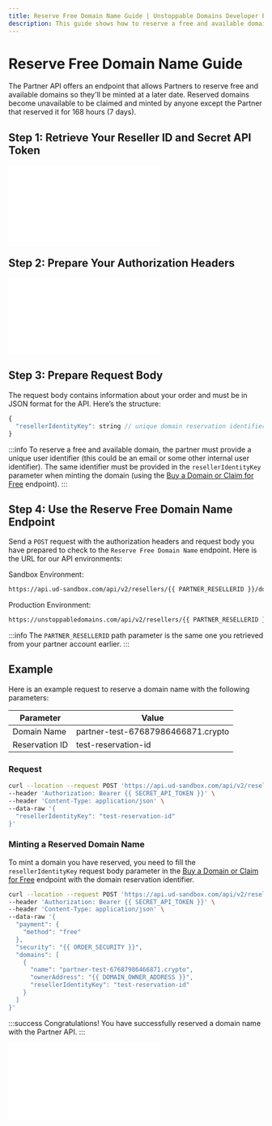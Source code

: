 ```yaml
---
title: Reserve Free Domain Name Guide | Unstoppable Domains Developer Portal
description: This guide shows how to reserve a free and available domain name to purchase at a later date with your Partner account.
---
```


# Reserve Free Domain Name Guide

The Partner API offers an endpoint that allows Partners to reserve free and available domains so they'll be minted at a later date. Reserved domains become unavailable to be claimed and minted by anyone except the Partner that reserved it for 168 hours (7 days).

## Step 1: Retrieve Your Reseller ID and Secret API Token

<embed src="/snippets/_reseller-id-location.md" />

## Step 2: Prepare Your Authorization Headers

<embed src="/snippets/_auth-headers-preparation.md" />

## Step 3: Prepare Request Body

The request body contains information about your order and must be in JSON format for the API. Here’s the structure:

```javascript
{
  "resellerIdentityKey": string // unique domain reservation identifier
}
```

:::info
To reserve a free and available domain, the partner must provide a unique user identifier (this could be an email or some other internal user identifier). The same identifier must be provided in the `resellerIdentityKey` parameter when minting the domain (using the [Buy a Domain or Claim for Free](https://docs.unstoppabledomains.com/openapi/reference/#tag/orders/paths/~1orders/post) endpoint).
:::

## Step 4: Use the Reserve Free Domain Name Endpoint

Send a `POST` request with the authorization headers and request body you have prepared to check to the `Reserve Free Domain Name` endpoint. Here is the URL for our API environments:

Sandbox Environment:

```bash
https://api.ud-sandbox.com/api/v2/resellers/{{ PARTNER_RESELLERID }}/domains/{{ DOMAIN_NAME }}/reserve/
```

Production Environment:

```bash
https://unstoppabledomains.com/api/v2/resellers/{{ PARTNER_RESELLERID }}/domains/{{ DOMAIN_NAME }}/reserve/
```

:::info
The `PARTNER_RESELLERID` path parameter is the same one you retrieved from your partner account earlier.
:::

## Example

Here is an example request to reserve a domain name with the following parameters:

| Parameter | Value |
| - | - |
| Domain Name | partner-test-67687986466871.crypto |
| Reservation ID | test-reservation-id |

### Request

```bash
curl --location --request POST 'https://api.ud-sandbox.com/api/v2/resellers/{{ PARTNER_RESELLERID }}/domains/partner-test-67687986466871.crypto/reserve/' \
--header 'Authorization: Bearer {{ SECRET_API_TOKEN }}' \
--header 'Content-Type: application/json' \
--data-raw '{
  "resellerIdentityKey": "test-reservation-id"
}'
```

### Minting a Reserved Domain Name

To mint a domain you have reserved, you need to fill the `resellerIdentityKey` request body parameter in the [Buy a Domain or Claim for Free](https://docs.unstoppabledomains.com/openapi/reference/#tag/orders/paths/~1orders/post) endpoint with the domain reservation identifier.

```bash
curl --location --request POST 'https://api.ud-sandbox.com/api/v2/resellers/{{ PARTNER_RESELLERID }}/orders/' \
--header 'Authorization: Bearer {{ SECRET_API_TOKEN }}' \
--header 'Content-Type: application/json' \
--data-raw '{
  "payment": {
    "method": "free"
  },
  "security": "{{ ORDER_SECURITY }}",
  "domains": [
    {
      "name": "partner-test-67687986466871.crypto",
      "ownerAddress": "{{ DOMAIN_OWNER_ADDRESS }}",
      "resellerIdentityKey": "test-reservation-id"
    }
  ]
}'
```

:::success Congratulations!
You have successfully reserved a domain name with the Partner API.
:::

<embed src="/snippets/_discord.md" />

